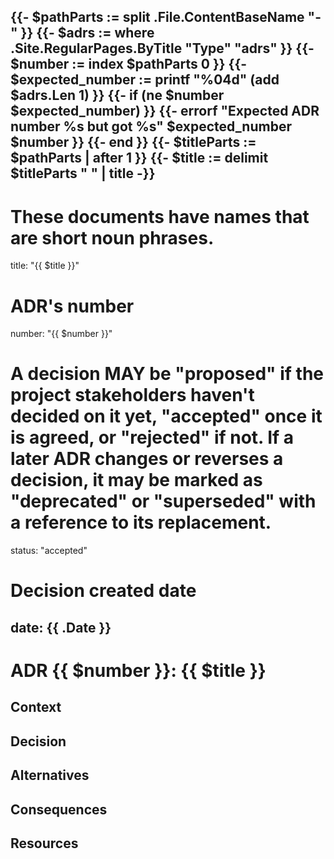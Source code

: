 {{- $pathParts := split .File.ContentBaseName "-" }}
{{- $adrs := where .Site.RegularPages.ByTitle "Type" "adrs" }}
{{- $number := index $pathParts 0 }}
{{- $expected_number := printf "%04d" (add $adrs.Len 1) }}
{{- if (ne $number $expected_number) }}
    {{- errorf "Expected ADR number %s but got %s" $expected_number $number }}
{{- end }}
{{- $titleParts := $pathParts | after 1 }}
{{- $title := delimit $titleParts " " | title -}}
---
# These documents have names that are short noun phrases.
title: "{{ $title }}"
# ADR's number
number: "{{ $number }}"
# A decision **MAY** be "proposed" if the project stakeholders haven't decided on it yet, "accepted" once it is agreed, or "rejected" if not. If a later ADR changes or reverses a decision, it may be marked as "deprecated" or "superseded" with a reference to its replacement.
status: "accepted"
# Decision created date
date: {{ .Date }}
---

# ADR {{ $number }}: {{ $title }}

<!-- These documents have names that are short noun phrases. -->

## Context

<!-- This section describes the forces at play, including technological, political, social, and project local. These forces are probably in tension, and should be called out as such. The language in this section is value-neutral. It is simply describing facts. -->

## Decision

<!-- This section describes our response to these forces. It is stated in full sentences, with active voice. "We **MUST** …" -->

## Alternatives

<!-- This section describes **considered** alternatives to the _decision_. Each _alternative_ **MUST** have a **Verdict** specifying the reason it was not choosen. -->

## Consequences

<!-- This section describes the resulting context, after applying the _decision_. All consequences should be listed here, not just the "positive" ones. A particular decision may have positive, negative, and neutral consequences, but all of them affect the team and project in the future. -->

## Resources

<!-- This section lists references, sources, or further reading recommendations that were used to form the _decision_ or provide an additional context. -->
